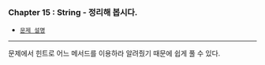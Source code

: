 
### Chapter 15 : String - 정리해 봅시다.

- [`문제 설명`](./README.md)

---

문제에서 힌트로 어느 메서드를 이용하라 알려줬기 때문에 쉽게 풀 수 있다.
